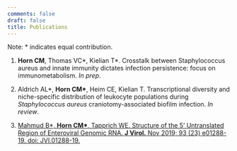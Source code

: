 ```yaml
---
comments: false
draft: false
title: Publications
---
```

Note: * indicates equal contribution.

1.	**Horn CM**, Thomas VC\*, Kielian T\*. Crosstalk between Staphylococcus aureus and innate immunity dictates infection persistence: focus on immunometabolism. *In prep*.

2.	Aldrich AL\*, **Horn CM\***, Heim CE, Kielian T. Transcriptional diversity and niche-specific distribution of leukocyte populations during *Staphylococcus aureus* craniotomy-associated biofilm infection. *In review*.

3.	[Mahmud B\*, **Horn CM\***, Tapprich WE. Structure of the 5’ Untranslated Region of Enteroviral Genomic RNA. **J Virol.** Nov 2019; 93 (23) e01288-19. doi: JVI.01288-19.](https://jvi.asm.org/content/93/23/e01288-19)
